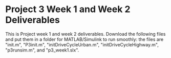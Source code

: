 # Project 3 Week 1 and Week 2 Deliverables
This is Project week 1 and week 2 deliverables. Download the following files and put them in a folder for MATLAB/Simulink to run smoothly: the files are "init.m", "P3init.m", "initDriveCycleUrban.m", "initDriveCycleHighway.m", "p3runsim.m", and "p3_week1.slx".
